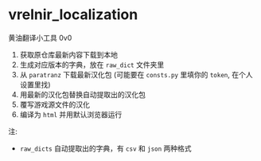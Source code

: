 # vrelnir_localization


黄油翻译小工具 0v0
1. 获取原仓库最新内容下载到本地
2. 生成对应版本的字典，放在 `raw_dict` 文件夹里
3. 从 `paratranz` 下载最新汉化包 (可能要在 `consts.py` 里填你的 `token`, 在个人设置里找)
4. 用最新的汉化包替换自动提取出的汉化包
5. 覆写游戏源文件的汉化
6. 编译为 `html` 并用默认浏览器运行

注:
- `raw_dicts` 自动提取出的字典，有 `csv` 和 `json` 两种格式
